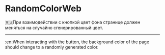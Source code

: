 # RandomColorWeb
:ru:При взаимодействии с кнопкой цвет фона странице должен меняться на случайно сгенерированный цвет.
____
:en:When interacting with the button, the background color of the page should change to a randomly generated color.
